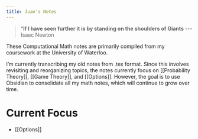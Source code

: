```yaml
---
title: Juan's Notes
---
```

>  “**If I have seen further it is by standing on the shoulders of Giants**
> --- Isaac Newton

These Computational Math notes are primarily compiled from my coursework at the University of Waterloo.

I’m currently transcribing my old notes from .tex format. Since this involves revisiting and reorganizing topics, the notes currently focus on [[Probability Theory]], [[Game Theory]], and [[Options]]. However, the goal is to use Obsidian to consolidate all my math notes, which will continue to grow over time.

# Current Focus

- [[Options]]
